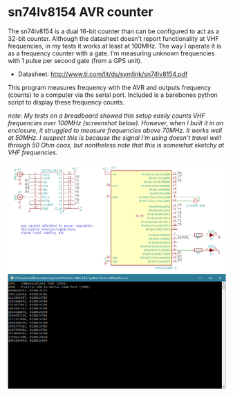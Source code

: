 # sn74lv8154 AVR counter
The sn74lv8154 is a dual 16-bit counter than can be configured to act as a 32-bit counter. Although the datasheet doesn't report functionality at VHF frequencies, in my tests it works at least at 100MHz. The way I operate it is as a frequency counter with a gate. I'm measuring unknown frequencies with 1 pulse per second gate (from a GPS unit).

* Datasheet: http://www.ti.com/lit/ds/symlink/sn74lv8154.pdf

This program measures frequency with the AVR and outputs frequency (counts) to a computer via the serial port. Included is a barebones python script to display these frequency counts.

_note: My tests on a breadboard showed this setup easily counts VHF frequencies over 100MHz (screenshot below). However, when I built it in an enclosure, it struggled to measure frequencies above 70MHz. It works well at 50MHz. I suspect this is because the signal I'm using doesn't travel well through 50 Ohm coax, but nontheless note that this is somewhat sketchy at VHF frequencies._

![](idea.png)
![](ss.png)
